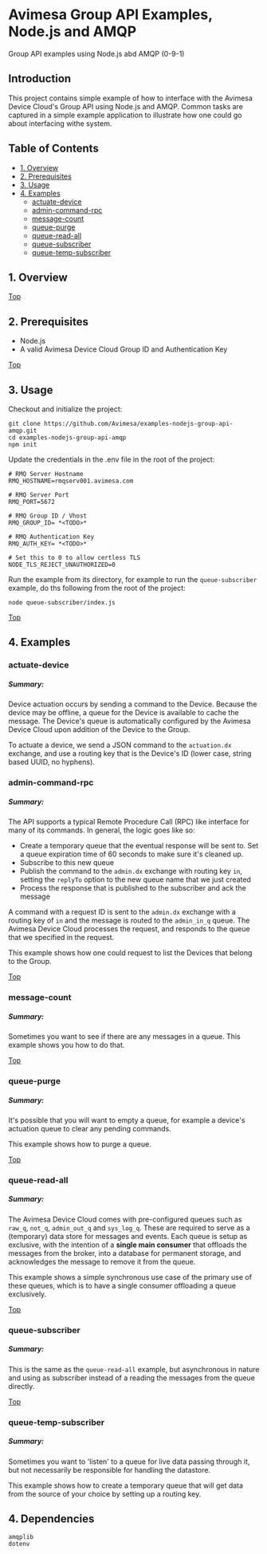 # Avimesa Group API Examples, Node.js and AMQP
Group API examples using Node.js abd AMQP (0-9-1)

## Introduction

This project contains simple example of how to interface with the Avimesa Device Cloud's Group API using Node.js and AMQP.  Common tasks are captured in a simple example application to illustrate how one could go about interfacing withe system.


<a id="toc"></a>
## Table of Contents
- [1. Overview](#1.-overview)
- [2. Prerequisites](#2.-prerequisites)
- [3. Usage](#3.-usage)
- [4. Examples](#4.-examples)
    - [actuate-device](#actuate-device)
    - [admin-command-rpc](#admin-command-rpc)
    - [message-count](#message-count)
    - [queue-purge](#queue-purge)
    - [queue-read-all](#queue-read-all)
    - [queue-subscriber](#queue-subscriber)
    - [queue-temp-subscriber](#queue-subscriber)

<a id="1.-overview"></a>
## 1. Overview

[Top](#toc)<br>
<a id="2.-prerequisites"></a>
## 2. Prerequisites

- Node.js
- A valid Avimesa Device Cloud Group ID and Authentication Key

[Top](#toc)<br>
<a id="3.-usage"></a>
## 3. Usage

Checkout and initialize the project:

```
git clone https://github.com/Avimesa/examples-nodejs-group-api-amqp.git
cd examples-nodejs-group-api-amqp
npm init
```

Update the credentials in the .env file in the root of the project:

```
# RMQ Server Hostname
RMQ_HOSTNAME=rmqserv001.avimesa.com

# RMQ Server Port
RMQ_PORT=5672

# RMQ Group ID / Vhost
RMQ_GROUP_ID= *<TODO>*

# RMQ Authentication Key
RMQ_AUTH_KEY= *<TODO>*

# Set this to 0 to allow certless TLS
NODE_TLS_REJECT_UNAUTHORIZED=0
```

Run the example from its directory, for example to run the `queue-subscriber` example, do ths following from the root of the project:

```
node queue-subscriber/index.js
```

[Top](#toc)<br>
<a id="4.-examples"></a>
## 4. Examples


<a id="actuate-device"></a>
### actuate-device

##### Summary:

Device actuation occurs by sending a command to the Device.  Because the device may be offline, a queue for the Device is available to cache the message.  The Device's queue is automatically configured by the Avimesa Device Cloud upon addition of the Device to the Group. 

To actuate a device, we send a JSON command to the `actuation.dx` exchange, and use a routing key that is the Device's ID (lower case, string based UUID, no hyphens).




<a id="admin-command-rpc"></a>
### admin-command-rpc

##### Summary:

The API supports a typical Remote Procedure Call (RPC) like interface for many of its commands.  In general, the logic goes like so:

- Create a temporary queue that the eventual response will be sent to.  Set a queue expiration time of 60 seconds to make sure it's cleaned up.
- Subscribe to this new queue
- Publish the command to the `admin.dx` exchange with routing key `in`, setting the `replyTo` option to the new queue name that we just created
- Process the response that is published to the subscriber and ack the message 

A command with a request ID is sent to the `admin.dx` exchange with a routing key of `in` and the message is routed to the `admin_in_q` queue.  The Avimesa Device Cloud processes the request, and responds to the queue that we specified in the request.

This example shows how one could request to list the Devices that belong to the Group.



[Top](#toc)<br>
<a id="message-count"></a>
### message-count

##### Summary:

Sometimes you want to see if there are any messages in a queue.  This example shows you how to do that.


[Top](#toc)<br>
<a id="queue-purge"></a>
### queue-purge

##### Summary:

It's possible that you will want to empty a queue, for example a device's actuation queue to clear any pending commands.

This example shows how to purge a queue.



[Top](#toc)<br>
<a id="queue-read-all"></a>
### queue-read-all

##### Summary:

The Avimesa Device Cloud comes with pre-configured queues such as `raw_q`, `not_q`, `admin_out_q` and `sys_log_q`.  These are required to serve as a (temporary) data store for messages and events.  Each queue is setup as exclusive, with the intention of a **single main consumer** that offloads the messages from the broker, into a database for permanent storage, and acknowledges the message to remove it from the queue.

This example shows a simple synchronous use case of the primary use of these queues, which is to have a single consumer offloading a queue exclusively.



[Top](#toc)<br>
<a id="queue-subscriber"></a>
### queue-subscriber

##### Summary:

This is the same as the `queue-read-all` example, but asynchronous in nature and using as subscriber instead of a reading the messages from the queue directly. 



[Top](#toc)<br>
<a id="queue-temp-subscriber"></a>
### queue-temp-subscriber

##### Summary:

Sometimes you want to 'listen' to a queue for live data passing through it, but not necessarily be responsible for handling the datastore.

This example shows how to create a temporary queue that will get data from the source of your choice by setting up a routing key.



## 4. Dependencies

```
amqplib
dotenv
```